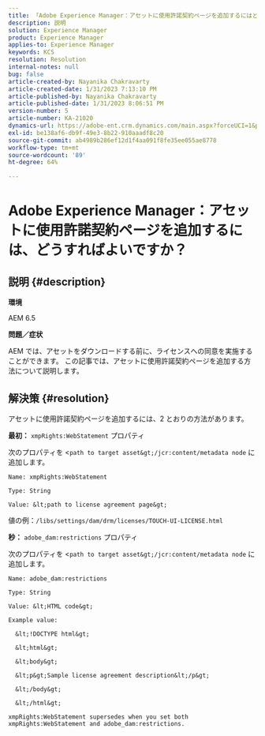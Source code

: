 ```yaml
---
title: 「Adobe Experience Manager：アセットに使用許諾契約ページを追加するにはどうすればよいですか？」
description: 説明
solution: Experience Manager
product: Experience Manager
applies-to: Experience Manager
keywords: KCS
resolution: Resolution
internal-notes: null
bug: false
article-created-by: Nayanika Chakravarty
article-created-date: 1/31/2023 7:13:10 PM
article-published-by: Nayanika Chakravarty
article-published-date: 1/31/2023 8:06:51 PM
version-number: 5
article-number: KA-21020
dynamics-url: https://adobe-ent.crm.dynamics.com/main.aspx?forceUCI=1&pagetype=entityrecord&etn=knowledgearticle&id=dc6fd048-9ba1-ed11-aad1-6045bd0063aa
exl-id: be138af6-db9f-49e3-8b22-910aaadf8c20
source-git-commit: ab4989b286ef12d1f4aa091f8fe35ee055ae8778
workflow-type: tm+mt
source-wordcount: '89'
ht-degree: 64%

---
```


# Adobe Experience Manager：アセットに使用許諾契約ページを追加するには、どうすればよいですか？

## 説明 {#description}


<b>環境</b>

AEM 6.5

<b>問題／症状</b>

AEM では、アセットをダウンロードする前に、ライセンスへの同意を実施することができます。 この記事では、アセットに使用許諾契約ページを追加する方法について説明します。


## 解決策 {#resolution}


アセットに使用許諾契約ページを追加するには、2 とおりの方法があります。

<b>最初：</b> `xmpRights:WebStatement` プロパティ

次のプロパティを &lt;`path to target asset&gt;/jcr:content/metadata node` に追加します。


```
Name: xmpRights:WebStatement

Type: String

Value: &lt;path to license agreement page&gt;
```


値の例：`/libs/settings/dam/drm/licenses/TOUCH-UI-LICENSE.html`

<b>秒：</b> `adobe_dam:restrictions` プロパティ

次のプロパティを &lt;`path to target asset&gt;/jcr:content/metadata node` に追加します。


```
Name: adobe_dam:restrictions

Type: String

Value: &lt;HTML code&gt;
```



```
Example value:

  &lt;!DOCTYPE html&gt;

  &lt;html&gt;

  &lt;body&gt;

  &lt;p&gt;Sample license agreement description&lt;/p&gt;

  &lt;/body&gt;

  &lt;/html&gt; 

xmpRights:WebStatement supersedes when you set both xmpRights:WebStatement and adobe_dam:restrictions.
```
